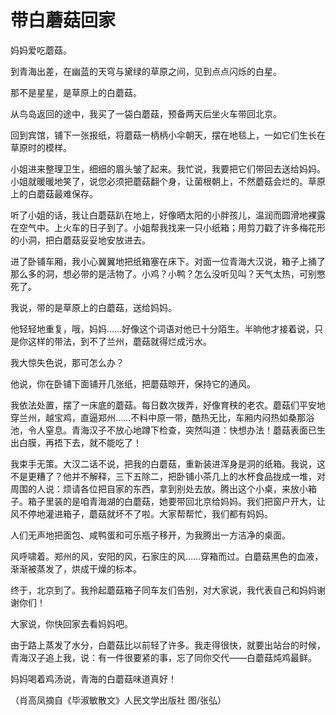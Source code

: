 # 带白蘑菇回家

妈妈爱吃蘑菇。 

到青海出差，在幽蓝的天穹与黛绿的草原之间，见到点点闪烁的白星。 

那不是星星，是草原上的白蘑菇。 

从鸟岛返回的途中，我买了一袋白蘑菇，预备两天后坐火车带回北京。 

回到宾馆，铺下一张报纸，将蘑菇一柄柄小伞朝天，摆在地毯上，一如它们生长在草原时的模样。 

小姐进来整理卫生，细细的眉头皱了起来。我忙说，我要把它们带回去送给妈妈。小姐就暖暖地笑了，说您必须把蘑菇翻个身，让菌根朝上，不然蘑菇会烂的。草原上的白蘑菇最难保存。 

听了小姐的话，我让白蘑菇趴在地上，好像晒太阳的小胖孩儿，温润而圆滑地裸露在空气中。上火车的日子到了。小姐帮我找来一只小纸箱；用剪刀戳了许多梅花形的小洞，把白蘑菇妥妥地安放进去。 

进了卧铺车厢，我小心翼翼地把纸箱塞在床下。对面一位青海大汉说，箱子上捅了那么多的洞，想必带的是活物了。小鸡？小鸭？怎么没听见叫？天气太热，可别憋死了。 

我说，带的是草原上的白蘑菇，送给妈妈。 

他轻轻地重复，哦，妈妈……好像这个词语对他已十分陌生。半晌他才接着说，只是你这样的带法，到不了兰州，蘑菇就得烂成污水。 

我大惊失色说，那可怎么办？ 

他说，你在卧铺下面铺开几张纸，把蘑菇晾开，保持它的通风。 

我依法处置，摆了一床底的蘑菇。每日数次拨弄，好像育秧的老农。蘑菇们平安地穿兰州，越宝鸡，直逼郑州……不料中原一带，酷热无比，车厢内闷热如桑那浴池，令人窒息。青海汉子不放心地蹲下检查，突然叫道：快想办法！蘑菇表面已生出白膜，再捂下去，就不能吃了！ 

我束手无策。大汉二话不说，把我的白蘑菇，重新装进浑身是洞的纸箱。我说，这不是更糟了？他并不解释，三下五除二，把卧铺小茶几上的水杯食品拢成一堆，对周围的人说：烦请各位把自家的东西，拿到别处去放。腾出这个小桌，来放小箱子。箱子里装的是咱青海湖的白蘑菇，她要带回北京给妈妈。我们把窗户开大，让风不停地灌进箱子，蘑菇就坏不了啦。大家帮帮忙，我们都有妈妈。 

人们无声地把面包、咸鸭蛋和可乐瓶子移开，为我腾出一方洁净的桌面。 

风呼啸着。郑州的风，安阳的风，石家庄的风……穿箱而过。白蘑菇黑色的血液，渐渐被蒸发了，烘成干燥的标本。 

终于，北京到了。我拎起蘑菇箱子同车友们告别，对大家说，我代表自己和妈妈谢谢你们！ 

大家说，你快回家去看妈妈吧。 

由于路上蒸发了水分，白蘑菇比以前轻了许多。我走得很快，就要出站台的时候，青海汉子追上我，说：有一件很要紧的事，忘了同你交代——白蘑菇炖鸡最鲜。 

妈妈喝着鸡汤说，青海的白蘑菇味道真好！ 

（肖高凤摘自《毕淑敏散文》人民文学出版社 图/张弘）